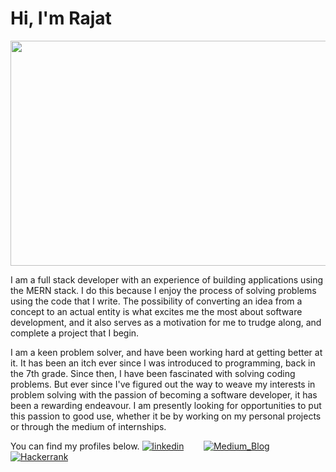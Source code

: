 # Hi, I'm Rajat

<img src= "https://media.giphy.com/media/XEfobFYazqawdjLt6y/giphy.gif" width="640" height="360"/>

I am a full stack developer with an experience of building applications using the MERN stack. I do this because I enjoy the process of solving problems using the code that I write. The possibility of converting an idea from a concept to an actual entity is what excites me the most about software development, and it also serves as a motivation for me to trudge along, and complete a project that I begin.

I am a keen problem solver, and have been working hard at getting better at it. It has been an itch ever since I was introduced to programming, back in the 7th grade. Since then, I have been fascinated with solving coding problems. But ever since I've figured out the way to weave my interests in problem solving with the passion of becoming a software developer, it has been a rewarding endeavour. I am presently looking for opportunities to put this passion to good use, whether it be by working on my personal projects or through the medium of internships.

You can find my profiles below.
[![linkedin][1.1]][1] &nbsp;&nbsp;&nbsp;&nbsp;&nbsp;&nbsp; [![Medium_Blog][1.2]][2]&nbsp;&nbsp;&nbsp;&nbsp;&nbsp;&nbsp; [![Hackerrank][1.3]][3]

[1.1]: https://img.techpowerup.org/200712/linkedin048-60x60-1-50x50.png
[1]: https://www.linkedin.com/in/rajat--m
[1.2]: https://img.techpowerup.org/200712/medium-60x60-1-50x50.png
[2]: https://medium.com/@rajat_m
[1.3]: https://img.techpowerup.org/200712/hackerrank-60x60-1-50x50.png
[3]: https://www.hackerrank.com/Rajat_M

